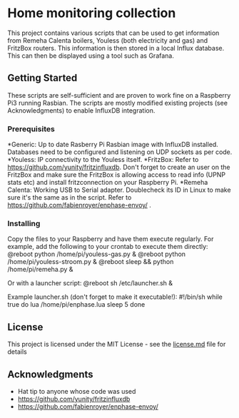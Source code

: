 # Home monitoring collection

This project contains various scripts that can be used to get information from Remeha Calenta boilers, Youless (both electricity and gas) and FritzBox routers. This information is then stored in a local Influx database. This can then be displayed using a tool such as Grafana.

## Getting Started

These scripts are self-sufficient and are proven to work fine on a Raspberry Pi3 running Rasbian. The scripts are mostly modified existing projects (see Acknowledgments) to enable InfluxDB integration.

### Prerequisites

*Generic: Up to date Rasberry Pi Rasbian image with InfluxDB installed. Databases need to be configured and listening on UDP sockets as per code.
*Youless: IP connectivity to the Youless itself.
*FritzBox: Refer to https://github.com/yunity/fritzinfluxdb. Don't forget to create an user on the FritzBox and make sure the FritzBox is allowing access to read info (UPNP stats etc) and install fritzconnection on your Raspberry Pi.
*Remeha Calenta: Working USB to Serial adapter. Doublecheck its ID in Linux to make sure it's the same as in the script. Refer to https://github.com/fabienroyer/enphase-envoy/ .

### Installing

Copy the files to your Raspberry and have them execute regularly. For example, add the following to your crontab to execute them directly:
@reboot python /home/pi/youless-gas.py &
@reboot python /home/pi/youless-stroom.py &
@reboot sleep && python /home/pi/remeha.py &


Or with a launcher script:
@reboot sh /etc/launcher.sh &

Example launcher.sh (don't forget to make it executable!):
#!/bin/sh
while true
do
lua /home/pi/enphase.lua
sleep 5
done


## License

This project is licensed under the MIT License - see the [license.md](license.md) file for details

## Acknowledgments

* Hat tip to anyone whose code was used
* https://github.com/yunity/fritzinfluxdb
* https://github.com/fabienroyer/enphase-envoy/

